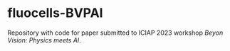 # fluocells-BVPAI
Repository with code for paper submitted to ICIAP 2023 workshop _Beyon Vision: Physics meets AI_.

